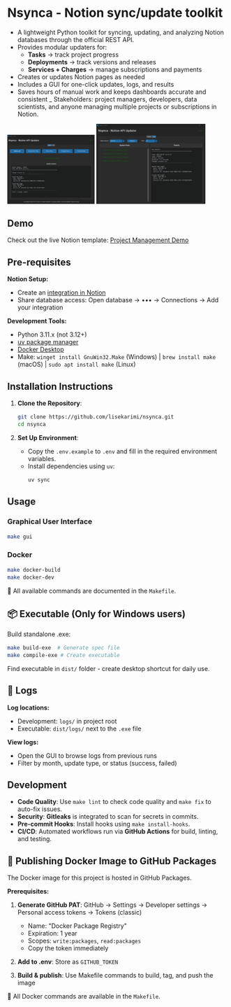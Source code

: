 # Nsynca -  Notion sync/update toolkit

- A lightweight Python toolkit for syncing, updating, and analyzing Notion databases through the official REST API.
- Provides modular updaters for:
  - **Tasks** → track project progress
  - **Deployments** → track versions and releases
  - **Services + Charges** → manage subscriptions and payments
- Creates or updates Notion pages as needed
- Includes a GUI for one-click updates, logs, and results
- Saves hours of manual work and keeps dashboards accurate and consistent
_ Stakeholders: project managers, developers, data scientists, and anyone managing multiple projects or subscriptions in Notion.

<img src="https://github.com/lisekarimi/nsynca/blob/main/assets/img/gui_update.png?raw=true" width="200"/>
<img src="https://github.com/lisekarimi/nsynca/blob/main/assets/img/gui_logs.png?raw=true" width="250"/>


## Demo

Check out the live Notion template: [Project Management Demo](https://www.notion.so/lisekarimi/Project-Management-266a61e34bdf8088a400c6d390aa1321?source=copy_link)


## Pre-requisites

**Notion Setup:**
- Create an [integration in Notion](https://www.notion.so/profile/integrations)
- Share database access: Open database → ••• → Connections → Add your integration

**Development Tools:**
- Python 3.11.x (not 3.12+)
- [uv package manager](https://docs.astral.sh/uv/getting-started/installation/)
- [Docker Desktop](https://www.docker.com/products/docker-desktop/)
- Make: `winget install GnuWin32.Make` (Windows) | `brew install make` (macOS) | `sudo apt install make` (Linux)

## Installation Instructions

1. **Clone the Repository**:
   ```bash
   git clone https://github.com/lisekarimi/nsynca.git
   cd nsynca
   ```

2. **Set Up Environment**:
   - Copy the `.env.example` to `.env` and fill in the required environment variables.
   - Install dependencies using `uv`:
     ```bash
     uv sync
     ```

## Usage

### Graphical User Interface

```bash
make gui
```

### Docker
```bash
make docker-build
make docker-dev
```
📌 All available commands are documented in the `Makefile`.

## 📦 Executable (Only for Windows users)

Build standalone .exe:
```bash
make build-exe  # Generate spec file
make compile-exe # Create executable
```
Find executable in `dist/` folder - create desktop shortcut for daily use.

## 📑 Logs

**Log locations:**
- Development: `logs/` in project root
- Executable: `dist/logs/` next to the `.exe` file

**View logs:**
- Open the GUI to browse logs from previous runs
- Filter by month, update type, or status (success, failed)

## Development

- **Code Quality**: Use `make lint` to check code quality and `make fix` to auto-fix issues.
- **Security**: **Gitleaks** is integrated to scan for secrets in commits.
- **Pre-commit Hooks**: Install hooks using `make install-hooks`.
- **CI/CD**: Automated workflows run via **GitHub Actions** for build, linting, and testing.

## 🔐 Publishing Docker Image to GitHub Packages

The Docker image for this project is hosted in GitHub Packages.

**Prerequisites:**
1. **Generate GitHub PAT**: GitHub → Settings → Developer settings → Personal access tokens → Tokens (classic)
   - Name: "Docker Package Registry"
   - Expiration: 1 year
   - Scopes: `write:packages`, `read:packages`
   - Copy the token immediately

2. **Add to .env**: Store as `GITHUB_TOKEN`

3. **Build & publish**: Use Makefile commands to build, tag, and push the image

📌 All Docker commands are available in the `Makefile`.
